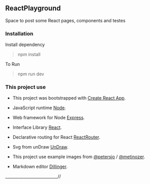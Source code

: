## ReactPlayground
Space to post some React pages, components and testes
### Installation
Install dependency 
>npm install

To Run
> npm run dev 

### This project use
* This project was bootstrapped with [Create React App](https://github.com/facebook/create-react-app).

* JavaScript runtime [Node](https://nodejs.org/en/).
* Web framework for Node [Express](https://expressjs.com/en/starter/installing.html).
* Interface Library [React](https://reactjs.org/).
* Declarative routing for React [ReactRouter](https://www.npmjs.com/package/react-router).
* Svg from unDraw [UnDraw](https://undraw.co/).
* This project use example images from [@petersjo](https://unsplash.com/@petersjo)  / [@metinozer](https://unsplash.com/@metinozer).
*  Markdown editor [Dillinger](http://dillinger.io).

__________________________//
